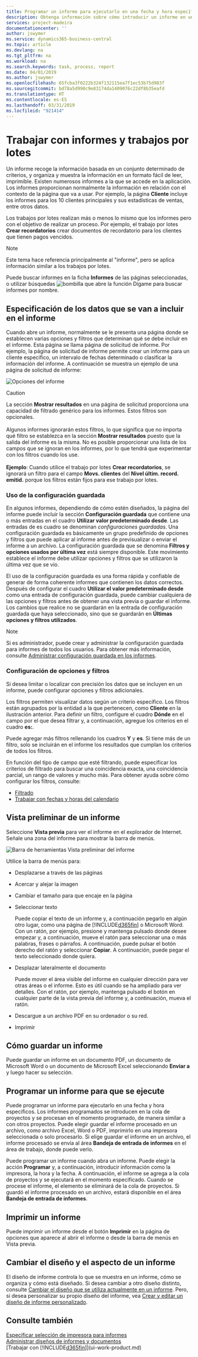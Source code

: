 ```yaml
---
title: Programar un informe para ejecutarlo en una fecha y hora específicos | Documentos de Microsoft
description: Obtenga información sobre cómo introducir un informe en una cola de proyectos y programarlo para que se procesa en una fecha y hora específicas.
services: project-madeira
documentationcenter: ''
author: jswymer
ms.service: dynamics365-business-central
ms.topic: article
ms.devlang: na
ms.tgt_pltfrm: na
ms.workload: na
ms.search.keywords: task, process, report
ms.date: 04/01/2019
ms.author: jswymer
ms.openlocfilehash: 65fcba3f0222b324f132115ea7f1ec53b75d983f
ms.sourcegitcommit: bd78a5d990c9e83174da1409076c22df8b35eafd
ms.translationtype: HT
ms.contentlocale: es-ES
ms.lasthandoff: 03/31/2019
ms.locfileid: "921414"
---
```

# <a name="working-with-reports-and-batch-jobs"></a>Trabajar con informes y trabajos por lotes
Un informe recoge la información basada en un conjunto determinado de criterios, y organiza y muestra la información en un formato fácil de leer, imprimible. Existen numerosos informes a la que se accede en la aplicación. Los informes proporcionan normalmente la información en relación con el contexto de la página que va a usar. Por ejemplo, la página **Cliente** incluye los informes para los 10 clientes principales y sus estadísticas de ventas, entre otros datos.

Los trabajos por lotes realizan más o menos lo mismo que los informes pero con el objetivo de realizar un proceso. Por ejemplo, el trabajo por lotes **Crear recordatorios** crear documentos de recordatorio para los clientes que tienen pagos vencidos.  

> [!NOTE]
> Este tema hace referencia principalmente al "informe", pero se aplica información similar a los trabajos por lotes.

Puede buscar informes en la ficha **Informes** de las páginas seleccionadas, o utilizar búsquedas ![bombilla que abre la función Dígame](media/ui-search/search_small.png "Dígame que desea hacer") para buscar informes por nombre.


## <a name="specifying-the-data-to-include-in-the-report"></a>Especificación de los datos que se van a incluir en el informe
Cuando abre un informe, normalmente se le presenta una página donde se establecen varias opciones y filtros que determinan qué se debe incluir en el informe. Esta página se llama página de solicitud de informe. Por ejemplo, la página de solicitud de informe permite crear un informe para un cliente específico, un intervalo de fechas determinado o clasificar la información del informe. A continuación se muestra un ejemplo de una página de solicitud de informe:

![Opciones del informe](media/report_options.png "Opciones del informe")

> [!Caution]
> La sección **Mostrar resultados** en una página de solicitud proporciona una capacidad de filtrado genérico para los informes. Estos filtros son opcionales.<br /><br /> Algunos informes ignorarán estos filtros, lo que significa que no importa qué filtro se establezca en la sección **Mostrar resultados** puesto que la salida del informe es la misma. No es posible proporcionar una lista de los campos que se ignoran en los informes, por lo que tendrá que experimentar con los filtros cuando los use.<br /><br />
**Ejemplo**: Cuando utilice el trabajo por lotes **Crear recordatorios**, se ignorará un filtro para el campo **Movs. clientes** del **Nivel últim. record. emitid.** porque los filtros están fijos para ese trabajo por lotes.

### <a name="SavedSettings"></a>Uso de la configuración guardada
En algunos informes, dependiendo de cómo estén diseñados, la página del informe puede incluir la sección **Configuración guardada** que contiene una o más entradas en el cuadro **Utilizar valor predeterminado desde**. Las entradas de es cuadro se denominan *configuraciones guardadas*. Una configuración guardada es básicamente un grupo predefinido de opciones y filtros que puede aplicar al informe antes de previsualizar o enviar el informe a un archivo. La configuración guardada que se denomina **Filtros y opciones usados por última vez** está siempre disponible. Este movimiento establece el informe debe utilizar opciones y filtros que se utilizaron la última vez que se vio.

El uso de la configuración guardada es una forma rápida y confiable de generar de forma coherente informes que contienen los datos correctos. Después de configurar el cuadro **Utilizar el valor predeterminado desde** como una entrada de configuración guardada, puede cambiar cualquiera de las opciones y filtros antes de obtener una vista previa o guardar el informe. Los cambios que realice no se guardarán en la entrada de configuración guardada que haya seleccionado, sino que se guardarán en **Últimas opciones y filtros utilizados**.

>[!NOTE]
>Si es administrador, puede crear y administrar la configuración guardada para informes de todos los usuarios. Para obtener más información, consulte [Administrar configuración guardada en los informes](reports-saving-reusing-settings.md).

### <a name="setting-options-and-filters"></a>Configuración de opciones y filtros
Si desea limitar o localizar con precisión los datos que se incluyen en un informe, puede configurar opciones y filtros adicionales.

Los filtros permiten visualizar datos según un criterio específico. Los filtros están agrupados por la entidad a la que pertenecen, como **Cliente** en la ilustración anterior. Para definir un filtro, configure el cuadro **Dónde** en el campo por el que desea filtrar y, a continuación, agregue los criterios en el cuadro **es:**.

Puede agregar más filtros rellenando los cuadros **Y** y **es**. Si tiene más de un filtro, solo se incluirán en el informe los resultados que cumplan los criterios de todos los filtros.

En función del tipo de campo que esté filtrando, puede especificar los criterios de filtrado para buscar una coincidencia exacta, una coincidencia parcial, un rango de valores y mucho más. Para obtener ayuda sobre cómo configurar los filtros, consulte:
-   [Filtrado](ui-enter-criteria-filters.md#FilterCriteria)
-   [Trabajar con fechas y horas del calendario](ui-enter-date-ranges.md)

## <a name="previewing-a-report"></a>Vista preliminar de un informe
Seleccione **Vista previa** para ver el informe en el explorador de Internet. Señale una zona del informe para mostrar la barra de menús.  

![Barra de herramientas Vista preliminar del informe](media/report_viewer.png "Barra de herramientas Vista preliminar del informe")

Utilice la barra de menús para:

-   Desplazarse a través de las páginas
-   Acercar y alejar la imagen
-   Cambiar el tamaño para que encaje en la página
-   Seleccionar texto

    Puede copiar el texto de un informe y, a continuación pegarlo en algún otro lugar, como una página de [!INCLUDE[d365fin](includes/d365fin_md.md)] o Microsoft Word.  Con un ratón, por ejemplo, presione y mantenga pulsado donde desee empezar y, a continuación, mueve el ratón para seleccionar una o más palabras, frases o párrafos. A continuación, puede pulsar el botón derecho del ratón y seleccionar **Copiar**. A continuación, puede pegar el texto seleccionado donde quiera.
-   Desplazar lateralmente el documento

    Puede mover el área visible del informe en cualquier dirección para ver otras áreas o el informe. Esto es útil cuando se ha ampliado para ver detalles.  Con el ratón, por ejemplo, mantenga pulsado el botón en cualquier parte de la vista previa del informe y, a continuación, mueva el ratón.

-   Descargue a un archivo PDF en su ordenador o su red.
-   Imprimir


## <a name="saving-a-report"></a>Cómo guardar un informe
Puede guardar un informe en un documento PDF, un documento de Microsoft Word o un documento de Microsoft Excel seleccionando **Enviar a** y luego hacer su selección.

## <a name="ScheduleReport"></a> Programar un informe para que se ejecute
Puede programar un informe para ejecutarlo en una fecha y hora específicos. Los informes programados se introducen en la cola de proyectos y se procesan en el momento programado, de manera similar a con otros proyectos. Puede elegir guardar el informe procesado en un archivo, como archivo Excel, Word o PDF, imprimirlo en una impresora seleccionada o solo procesarlo. Si elige guardar el informe en un archivo, el informe procesado se envía al área **Bandeja de entrada de informes** en el área de trabajo, donde puede verlo.

Puede programar un informe cuando abra un informe. Puede elegir la acción **Programar** y, a continuación, introducir información como la impresora, la hora y la fecha. A continuación, el informe se agrega a la cola de proyectos y se ejecutará en el momento especificado. Cuando se procese el informe, el elemento se eliminará de la cola de proyectos. Si guardó el informe procesado en un archivo, estará disponible en el área **Bandeja de entrada de informes**.

## <a name="PrintReport"></a>Imprimir un informe
Puede imprimir un informe desde el botón **Imprimir** en la página de opciones que aparece al abrir el informe o desde la barra de menús en Vista previa.

## <a name="changing-the-layout-and-look-of-a-report"></a>Cambiar el diseño y el aspecto de un informe
El diseño de informe controla lo que se muestra en un informe, cómo se organiza y cómo está diseñado. Si desea cambiar a otro diseño distinto, consulte [Cambiar el diseño que se utiliza actualmente en un informe](ui-how-change-layout-currently-used-report.md). Pero, si desea personalizar su propio diseño del informe, vea [Crear y editar un diseño de informe personalizado](ui-how-create-custom-report-layout.md).

## <a name="see-also"></a>Consulte también
[Especificar selección de impresora para informes](ui-specify-printer-selection-reports.md)  
[Administrar diseños de informes y documentos](ui-manage-report-layouts.md)  
[Trabajar con [!INCLUDE[d365fin](includes/d365fin_md.md)]](ui-work-product.md)
